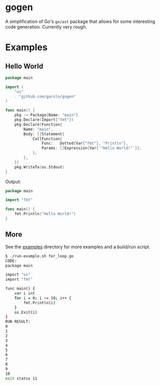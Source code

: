 # gogen

A simplification of Go's `go/ast` package that allows for some
interesting code generation. Currently very rough.

# Examples

## Hello World
```go
package main

import (
	"os"
	. "github.com/garslo/gogen"
)

func main() {
	pkg := Package{Name: "main"}
	pkg.Declare(Import{"fmt"})
	pkg.Declare(Function{
		Name: "main",
		Body: []Statement{
			CallFunction{
				Func:   Dotted{Var{"fmt"}, "Println"},
				Params: []Expression{Var{`"Hello World!"`}},
			},
		},
	})
	pkg.WriteTo(os.Stdout)
}
```

Output:

```go
package main

import "fmt"

func main() {
	fmt.Println("Hello World!")
}
```

## More
See the
[examples](https://github.com/garslo/gogen/tree/master/examples)
directory for more examples and a build/run script.

```sh
$ ./run-example.sh for_loop.go
CODE:
package main

import "os"
import "fmt"

func main() {
	var i int
	for i = 0; i <= 10; i++ {
		fmt.Println(i)
	}
	os.Exit(i)
}
RUN RESULT:
0
1
2
3
4
5
6
7
8
9
10
exit status 11
```
